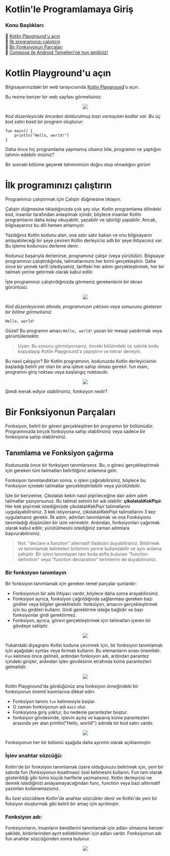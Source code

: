 # Kotlin'le Programlamaya Giriş

### Konu Başlıkları:

📌  [Kotlin Playground'u açın](#1) <br>
📌  [İlk programınızı çalıştırın](#2) <br>
📌  [Bir Fonksiyonun Parçaları](#3) <br>
📌  [Compose ile Android Temelleri'ne hoş geldiniz!](#4) <br>

#


# <a name="1"></a>Kotlin Playground'u açın

Bilgisayarınızdaki bir web tarayıcısında [Kotlin Playground](https://developer.android.com/training/kotlinplayground)'u açın.

Bu resme benzer bir web sayfası görmelisiniz:

<p align="center">
  <img src="https://developer.android.com/codelabs/basic-android-kotlin-compose-first-program/img/73637fd10c41e9f8.png" />
</p>

*Kod düzenleyicide önceden doldurulmuş bazı varsayılan kodlar var. Bu üç kod satırı basit bir program oluşturur:*

```
fun main() {
    println("Hello, world!")
}
```

Daha önce hiç programlama yapmamış olsanız bile, programın ne yaptığını tahmin edebilir misiniz?

Bir sonraki bölüme geçerek tahmininizin doğru olup olmadığını görün!

# <a name="2"></a>İlk programınızı çalıştırın

Programınızı çalıştırmak için Çalıştır düğmesine tıklayın.

Çalıştır düğmesine tıkladığınızda çok şey olur. Kotlin programlama dilindeki kod, insanlar tarafından anlaşılmak içindir, böylece insanlar Kotlin programlarını daha kolay okuyabilir, yazabilir ve işbirliği yapabilir. Ancak, bilgisayarınız bu dili hemen anlamıyor.

Yazdığınız Kotlin kodunu alan, ona satır satır bakan ve onu bilgisayarın anlayabileceği bir şeye çeviren Kotlin derleyicisi adlı bir şeye ihtiyacınız var. Bu işleme kodunuzu derleme denir.

Kodunuz başarıyla derlenirse, programınız çalışır (veya yürütülür). Bilgisayar programınızı çalıştırdığında, talimatlarınızın her birini gerçekleştirir. Daha önce bir yemek tarifi izlediyseniz, tarifteki her adımı gerçekleştirmek, her bir talimatı yerine getirmek olarak kabul edilir.

İşte programınızı çalıştırdığınızda görmeniz gerekenlerin bir ekran görüntüsü.

<p align="center">
  <img src="https://developer.android.com/codelabs/basic-android-kotlin-compose-first-program/img/14bea1122ec05039.png" />
</p>

*Kod düzenleyicinin altında, programınızın çıktısını veya sonucunu gösteren bir bölme görmelisiniz*

```
Hello, world!
```

Güzel! Bu programın amacı `Hello, world!` yazan bir mesajı yazdırmak veya görüntülemektir.

> Uyarı: Bu sonucu görmüyorsanız, önceki bölümdeki üç satırlık kodu kopyalayıp Kotlin Playground'a yapıştırın ve tekrar deneyin.

Bu nasıl çalışıyor? Bir Kotlin programının, kodunuzda Kotlin derleyicisinin başladığı belirli yer olan bir ana işleve sahip olması gerekir. fun main, programın giriş noktası veya başlangıç noktasıdır.

<p align="center">
  <img src="https://user-images.githubusercontent.com/70329389/166304842-6e6e1822-814b-4d18-8a8b-8ea53ce6b3ae.png" />
</p>

Şimdi merak ediyor olabilirsiniz, fonksiyon nedir?

# <a name="3"></a>Bir Fonksiyonun Parçaları 

Fonksiyon, belirli bir görevi gerçekleştiren bir programın bir bölümüdür. Programınızda birçok fonksiyona sahip olabilirsiniz veya sadece bir fonksiyona sahip olabilirsiniz.

## Tanımlama ve Fonksiyon çağırma

Kodunuzda önce bir fonksiyon tanımlarsınız. Bu, o görevi gerçekleştirmek için gereken tüm talimatları belirttiğiniz anlamına gelir.

Fonksiyon tanımlandıktan sonra, o işlevi çağırabilirsiniz, böylece bu Fonksiyon içindeki talimatlar gerçekleştirilebilir veya yürütülebilir.

İşte bir benzetme. Çikolatalı kekin nasıl pişirileceğine dair adım adım talimatlar yazıyorsunuz. Bu talimat setinin bir adı olabilir: **çikolatalıKekPişir**. Her kek pişirmek istediğinizde çikolatalıKekPişir talimatlarını uygulayabilirsiniz. 3 kek istiyorsanız, çikolatalıKekPişir talimatlarını 3 kez uygulamanız gerekir. İlk adım, adımları tanımlamak ve ona Fonksiyonu tanımladığı düşünülen bir isim vermektir. Ardından, fonksiyonları çağırmak olarak kabul edilir, yürütülmesini istediğiniz zaman adımlara başvurabilirsiniz.

> Not: "declare a function" alternatif ifadesini duyabilirsiniz. Bildirmek ve tanımlamak kelimeleri birbirinin yerine kullanılabilir ve aynı anlama sahiptir. Bir işlevi tanımlayan tam koda atıfta bulunan "function definition" veya "function declaration" terimlerini de duyabilirsiniz.

### Bir fonksiyon tanımlayın

Bir fonksiyon tanımlamak için gereken temel parçalar şunlardır:

- Fonksiyonun bir ada ihtiyacı vardır, böylece daha sonra arayabilirsiniz.
- Fonksiyon ayrıca, fonksiyon çağrıldığında sağlanması gereken bazı girdiler veya bilgiler gerektirebilir. fonksiyon, amacını gerçekleştirmek için bu girdileri kullanır. Girdi gerektirme isteğe bağlıdır ve bazı fonksiyonlar girdi gerektirmez.
- Fonksiyon‚ ayrıca, görevi gerçekleştirmek için talimatları içeren bir gövdeye sahiptir.

<p align="center">
  <img src="https://user-images.githubusercontent.com/70329389/166307405-30402cda-6bbe-4f13-af33-80d4c4fbc656.png" />
</p>

Yukarıdaki diyagramı Kotlin koduna çevirmek için, bir fonksiyon tanımlamak için aşağıdaki syntax veya formatı kullanın. Bu elemanların sırası önemlidir. `Fun` kelimesi önce gelmeli, ardından fonksiyon adı, ardından parantez içindeki girişler, ardından işlev gövdesinin etrafında küme parantezleri gelmelidir.

<p align="center">
  <img src="https://user-images.githubusercontent.com/70329389/166307799-a8702e4d-03fd-476d-8913-33958870389a.png" />
</p>

Kotlin Playground'da gördüğünüz ana fonksiyon örneğindeki bir fonksiyonun önemli kısımlarına dikkat edin:

- Fonksiyon tanımı `fun` kelimesiyle başlar.
- O zaman fonksiyonun adı `main` olur.
- Fonksiyona giriş yoktur, bu nedenle parantezler boştur.
- fonksiyon gövdesinde, işlevin açılış ve kapanış küme parantezleri arasında yer alan println("Hello, world!") adında bir kod satırı vardır.

<p align="center">
  <img src="https://user-images.githubusercontent.com/70329389/166308222-c7b95206-58c4-4aa6-a67d-e36ce78e3553.png" />
</p>

Fonksiyonun her bir bölümü aşağıda daha ayrıntılı olarak açıklanmıştır.


### İşlev anahtar sözcüğü:

Kotlin'de bir fonksiyon tanımlamak üzere olduğunuzu belirtmek için, yeni bir satırda fun (fonksiyonun kısaltması) özel kelimesini kullanın. Fun tam olarak gösterildiği gibi tümü küçük harflerle yazmalısınız. Kotlin derleyicisi ne demek istediğinizi anlayamayacağından func, function veya bazı alternatif yazımları kullanamazsınız.

Bu özel sözcüklere Kotlin'de anahtar sözcükler denir ve Kotlin'de yeni bir foksiyon oluşturmak gibi belirli bir amaç için ayrılmıştır.

### Fonksiyon adı:

Fonksiyonların, insanların kendilerini tanımlamak için adları olmasına benzer şekilde, birbirlerinden ayırt edilebilmeleri için adları vardır. Fonksiyonun adı fun anahtar sözcüğünden sonra bulunur.

<p align="center">
  <img src="https://user-images.githubusercontent.com/70329389/166311376-8afbd686-2196-462a-95ba-34ff943e7f28.png" />
</p>










